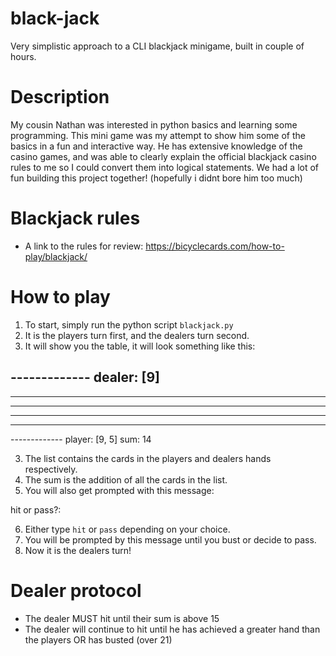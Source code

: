 # black-jack
Very simplistic approach to a CLI blackjack minigame, built in couple of hours.

# Description
My cousin Nathan was interested in python basics and learning some programming. This mini game was my attempt to show him some of the basics in a fun and interactive way.
He has extensive knowledge of the casino games, and was able to clearly explain the official blackjack casino rules to me so I could convert them into logical statements. 
We had a lot of fun building this project together! (hopefully i didnt bore him too much)

# Blackjack rules
- A link to the rules for review: https://bicyclecards.com/how-to-play/blackjack/

# How to play
1. To start, simply run the python script `blackjack.py`
2. It is the players turn first, and the dealers turn second. 
3. It will show you the table, it will look something like this:

  ------------- dealer: [9]
----------------------------------------------
----------------------------------------------
----------------------------------------------
----------------------------------------------
----------------------------------------------
------------- player: [9, 5] sum: 14

3. The list contains the cards in the players and dealers hands respectively.
4. The sum is the addition of all the cards in the list.
5. You will also get prompted with this message:

hit or pass?:

6. Either type `hit` or `pass` depending on your choice.
7. You will be prompted by this message until you bust or decide to pass.
8. Now it is the dealers turn!

# Dealer protocol
- The dealer MUST hit until their sum is above 15
- The dealer will continue to hit until he has achieved a greater hand than the players OR has busted (over 21)
